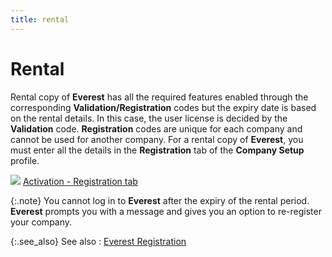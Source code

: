 ```yaml
---
title: rental
---
```


# Rental


Rental copy of **Everest** has all  the required features enabled through the corresponding **Validation/Registration**  codes but the expiry  date is based on the rental details. In this case, the user license is  decided by the **Validation** code.  **Registration** codes are unique  for each company and cannot be used for another company. For a rental  copy of **Everest**, you must enter  all the details in the **Registration**  tab of the **Company Setup** profile.


![]({{site.sc_baseurl}}/img/lens.gif) [Activation  - Registration tab]({{site.sc_baseurl}}/misc/everest_registration_registration_tab.html)


{:.note}
You cannot log in to **Everest**  after the expiry  of the rental period. **Everest**  prompts you with a message and gives you an option to re-register your  company.


{:.see_also}
See also
: [Everest Registration]({{site.sc_baseurl}}/everest-registration/everest_registration.html)
